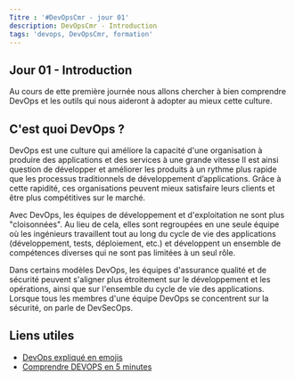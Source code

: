 ```yaml
---
Titre : '#DevOpsCmr - jour 01'
description: DevOpsCmr - Introduction
tags: 'devops, DevOpsCmr, formation'
---
```

## Jour 01 - Introduction

Au cours de ette première journée nous allons chercher à bien comprendre DevOps et les outils qui nous aideront à adopter au mieux cette culture.

## C'est quoi DevOps ? 

DevOps est une culture qui améliore la capacité d'une organisation à produire des applications et des services à une grande vitesse Il est ainsi question de développer et améliorer les produits à un rythme plus rapide que les processus traditionnels de développement d’applications. Grâce à cette rapidité, ces organisations peuvent mieux satisfaire leurs clients et être plus compétitives sur le marché.

Avec DevOps, les équipes de développement et d'exploitation ne sont plus "cloisonnées". Au lieu de cela, elles sont regroupées en une seule équipe où les ingénieurs travaillent tout au long du cycle de vie des applications (développement, tests, déploiement, etc.) et développent un ensemble de compétences diverses qui ne sont pas limitées à un seul rôle.

Dans certains modèles DevOps, les équipes d'assurance qualité et de sécurité peuvent s'aligner plus étroitement sur le développement et les opérations, ainsi que sur l'ensemble du cycle de vie des applications. Lorsque tous les membres d'une équipe DevOps se concentrent sur la sécurité, on parle de DevSecOps.


## Liens utiles 

- [DevOps expliqué en emojis](https://www.youtube.com/watch?v=M6F6GWcGxLQ)
- [Comprendre DEVOPS en 5 minutes](https://www.youtube.com/watch?v=LYYeC5sgQos)